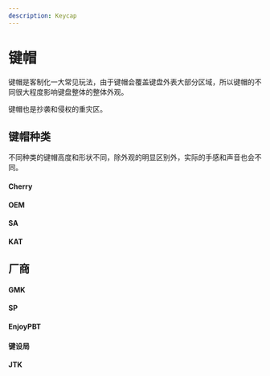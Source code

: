 ```yaml
---
description: Keycap
---
```


# 键帽

键帽是客制化一大常见玩法，由于键帽会覆盖键盘外表大部分区域，所以键帽的不同很大程度影响键盘整体的整体外观。

键帽也是抄袭和侵权的重灾区。

## 键帽种类

不同种类的键帽高度和形状不同，除外观的明显区别外，实际的手感和声音也会不同。

#### Cherry

#### OEM

#### SA

#### KAT

## 厂商

#### GMK

#### SP

#### EnjoyPBT

#### 键设局

#### JTK

